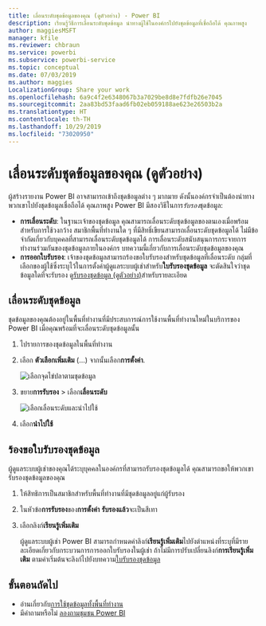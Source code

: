 ```yaml
---
title: เลื่อนระดับชุดข้อมูลของคุณ (ดูตัวอย่าง) - Power BI
description: เรียนรู้วิธีการเลื่อนระดับชุดข้อมูล นำทางผู้ใช้ในองค์กรไปยังชุดข้อมูลที่เชื่อถือได้ คุณภาพสูง
author: maggiesMSFT
manager: kfile
ms.reviewer: chbraun
ms.service: powerbi
ms.subservice: powerbi-service
ms.topic: conceptual
ms.date: 07/03/2019
ms.author: maggies
LocalizationGroup: Share your work
ms.openlocfilehash: 6a9c4f2e6348067b3a7029be8d8e7fdfb26e7045
ms.sourcegitcommit: 2aa83bd53faad6fb02eb059188ae623e26503b2a
ms.translationtype: HT
ms.contentlocale: th-TH
ms.lasthandoff: 10/29/2019
ms.locfileid: "73020950"
---
```

# <a name="promote-your-dataset-preview"></a>เลื่อนระดับชุดข้อมูลของคุณ (ดูตัวอย่าง)

ผู้สร้างรายงาน Power BI อาจสามารถเข้าถึงชุดข้อมูลต่าง ๆ มากมาย ดังนั้นองค์กรจำเป็นต้องนำทางพวกเขาไปยังชุดข้อมูลเชื่อถือได้ คุณภาพสูง Power BI มีสองวิธีในการ*รับรอง*ชุดข้อมูล:

- **การเลื่อนระดับ**: ในฐานะเจ้าของชุดข้อมูล คุณสามารถเลื่อนระดับชุดข้อมูลของตนเองเมื่อพร้อมสำหรับการใช้วงกว้าง สมาชิกพื้นที่ทำงานใด ๆ ที่มีสิทธิ์เขียนสามารถเลื่อนระดับชุดข้อมูลได้ ไม่มีข้อจำกัดเกี่ยวกับบุคคลที่สามารถเลื่อนระดับชุดข้อมูลได้ การเลื่อนระดับสนับสนุนการกระจายการทำงานร่วมกันของชุดข้อมูลภายในองค์กร บทความนี้เกี่ยวกับการเลื่อนระดับชุดข้อมูลของคุณ
- **การออกใบรับรอง**: เจ้าของชุดข้อมูลสามารถร้องขอใบรับรองสำหรับชุดข้อมูลที่เลื่อนระดับ กลุ่มที่เลือกของผู้ใช้ซึ่งระบุไว้ในการตั้งค่าผู้ดูแลระบบผู้เช่าสำหรับ**ใบรับรองชุดข้อมูล** จะตัดสินใจว่าชุดข้อมูลใดที่จะรับรอง ดู[รับรองชุดข้อมูล (ดูตัวอย่าง)](service-datasets-certify.md)สำหรับรายละเอียด

## <a name="promote-a-dataset"></a>เลื่อนระดับชุดข้อมูล

ชุดข้อมูลของคุณต้องอยู่ในพื้นที่ทำงานที่มีประสบการณ์การใช้งานพื้นที่ทำงานใหม่ในบริการของ Power BI เมื่อคุณพร้อมที่จะเลื่อนระดับชุดข้อมูลนั้น

1. ไปรายการของชุดข้อมูลในพื้นที่ทำงาน
 
1. เลือก **ตัวเลือกเพิ่มเติม** (...) จากนั้นเลือก**การตั้งค่า**.

    ![เลือกจุดไข่ปลาตามชุดข้อมูล](media/service-datasets-certify-promote/power-bi-dataset-settings.png)

1. ขยาย**การรับรอง** > เลือก**เลื่อนระดับ**

    ![เลือกเลื่อนระดับและนำไปใช้](media/service-datasets-certify-promote/power-bi-dataset-promoted-endorsement.png)

1. เลือก**นำไปใช้**

## <a name="request-dataset-certification"></a>ร้องขอใบรับรองชุดข้อมูล

ผู้ดูแลระบบผู้เช่าของคุณได้ระบุบุคคลในองค์กรที่สามารถรับรองชุดข้อมูลได้ คุณสามารถขอให้พวกเขารับรองชุดข้อมูลของคุณ

1. ให้สิทธิการเป็นสมาชิกสำหรับพื้นที่ทำงานที่มีชุดข้อมูลอยู่แก่ผู้รับรอง

1. ในหัวข้อ**การรับรอง**ของ**การตั้งค่า** **รับรองแล้ว**จะเป็นสีเทา

1. เลือกลิงก์**เรียนรู้เพิ่มเติม**

    ผู้ดูแลระบบผู้เช่า Power BI สามารถกำหนดค่าลิงก์**เรียนรู้เพิ่มเติม**ไปยังตำแหน่งที่ระบุที่มีรายละเอียดเกี่ยวกับกระบวนการการออกใบรับรองในผู้เช่า   ถ้าไม่มีการปรับเปลี่ยนลิงก์**การเรียนรู้เพิ่มเติม** ตามค่าเริ่มต้นจะลิงก์ไปยังบทความ[ใบรับรองชุดข้อมูล](service-datasets-certify.md)

## <a name="next-steps"></a>ขั้นตอนถัดไป

* อ่านเกี่ยวกับ[การใช้ชุดข้อมูลทั้งพื้นที่ทำงาน](service-datasets-across-workspaces.md)
* มีคำถามหรือไม่ [ลองถามชุมชน Power BI](http://community.powerbi.com/)

